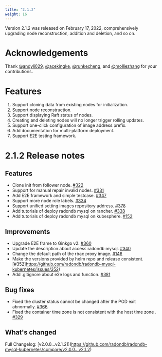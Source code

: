 ```yaml
---
title: "2.1.2"
weight: 16
---
```


Version 2.1.2 was released on February 17, 2022, comprehensively upgrading node reconstruction, addition and deletion, and so on.

# **Acknowledgements**

Thank [@andyli029](https://github.com/andyli029), [@acekingke](https://github.com/acekingke), [@runkecheng](https://github.com/runkecheng), and [@molliezhang](https://github.com/molliezhang) for your contributions.

# **Features**

1. Support cloning data from existing nodes for initialization.
2. Support node reconstruction.
3. Support displaying Raft status of nodes.
4. Creating and deleting nodes will no longer trigger rolling updates.
5. Support one-click configuration of image address prefix.
6. Add documentation for multi-platform deployment.
7. Support E2E testing framework.

# **2.1.2 Release notes**

## Features
- Clone init from follower node. [#322](https://github.com/radondb/radondb-mysql-kubernetes/issues/322)
- Support for manual repair invalid nodes. [#331](https://github.com/radondb/radondb-mysql-kubernetes/issues/331)
- Add E2E framework and simple testcase. [#347](https://github.com/radondb/radondb-mysql-kubernetes/pull/347)
- Support more node role labels. [#334](https://github.com/radondb/radondb-mysql-kubernetes/pull/334)
- Support unified setting images repository address. [#378](https://github.com/radondb/radondb-mysql-kubernetes/issues/378)
- Add tutorials of deploy radondb mysql on rancher. [#338](https://github.com/radondb/radondb-mysql-kubernetes/issues/338)
- Add tutorials of deploy radondb mysql on kubesphere. [#152](https://github.com/radondb/radondb-mysql-kubernetes/issues/152)

## Improvements
- Upgrade E2E frame to Ginkgo v2. [#360](https://github.com/radondb/radondb-mysql-kubernetes/pull/360)
- Update the description about access radondb mysql. [#340](https://github.com/radondb/radondb-mysql-kubernetes/issues/340)
- Change the default path of the rbac proxy image. [#146](https://github.com/radondb/radondb-mysql-kubernetes/issues/146)
- Make the versions provided by helm repo and release consistent. [#352]https://github.com/radondb/radondb-mysql-kubernetes/issues/352)
- Add .gitignore about e2e logs and function. [#381](https://github.com/radondb/radondb-mysql-kubernetes/pull/381)

## Bug fixes
- Fixed the cluster status cannot be changed after the POD exit abnormally. [#366](https://github.com/radondb/radondb-mysql-kubernetes/pull/366)
- Fixed the container time zone is not consistent with the host time zone . [#329](https://github.com/radondb/radondb-mysql-kubernetes/pull/329)

## What's changed
Full Changelog: [v2.0.0...v2.1.2])(https://github.com/radondb/radondb-mysql-kubernetes/compare/v2.0.0...v2.1.2)